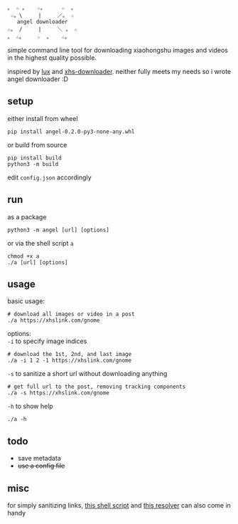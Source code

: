```
。 ☆ 。   ☆。     ☆  。
 ☆。\     |     ／。 ☆
   angel downloader
☆。 /     |     ＼ 。 ☆ 
。 ☆。    ☆  。   ☆。

```
simple command line tool for downloading xiaohongshu images and videos in the highest quality possible. <br>

inspired by [lux](https://github.com/iawia002/lux) and [xhs-downloader](https://github.com/JoeanAmier/XHS-Downloader). neither fully meets my needs so i wrote angel downloader :D<br>

## setup
either install from wheel
```
pip install angel-0.2.0-py3-none-any.whl
```
or build from source
```
pip install build
python3 -m build
```
edit `config.json` accordingly
## run
as a package
```
python3 -m angel [url] [options]
```
or via the shell script `a`
```
chmod +x a
./a [url] [options]
```

## usage
basic usage:
```
# download all images or video in a post
./a https://xhslink.com/gnome
```
options:<br>
`-i` to specify image indices
```
# download the 1st, 2nd, and last image
./a -i 1 2 -1 https://xhslink.com/gnome 
```
`-s` to sanitize a short url without downloading anything
```
# get full url to the post, removing tracking components
./a -s https://xhslink.com/gnome
```
`-h` to show help
```
./a -h  
```
## todo
- save metadata
- ~~use a config file~~

## misc
for simply sanitizing links, [this shell script](https://gist.github.com/internetisgone/22e296dbb541eb6e73486568230bd9ff) and [this resolver](https://github.com/usexhs/xhs-link) can also come in handy
